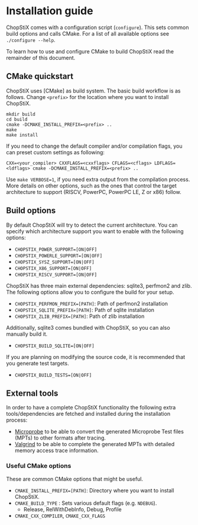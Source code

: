 # Installation guide

ChopStiX comes with a configuration script (`configure`).
This sets common build options and calls CMake.
For a list of all available options see `./configure --help`.

To learn how to use and configure CMake to build ChopStiX
read the remainder of this document.

## CMake quickstart

ChopStiX uses [CMake] as build system. The basic build workflow is as follows.
Change `<prefix>` for the location where you want to install ChopStiX.

    mkdir build
    cd build
    cmake -DCMAKE_INSTALL_PREFIX=<prefix> ..
    make
    make install

If you need to change the default compiler and/or compilation flags,
you can preset custom settings as following:

    CXX=<your_compiler> CXXFLAGS=<cxxflags> CFLAGS=<cflags> LDFLAGS=<ldflags> cmake -DCMAKE_INSTALL_PREFIX=<prefix> ..

Use `make VERBOSE=1`, if you need extra output from the compilation
process. More details on other options, such as the ones that control the
target architecture to support (RISCV, PowerPC, PowerPC LE, Z or x86) follow.

## Build options

By default ChopStiX will try to detect the current architecture.
You can specify which architecture support you want to enable with
the following options:

- `CHOPSTIX_POWER_SUPPORT=[ON|OFF]`
- `CHOPSTIX_POWERLE_SUPPORT=[ON|OFF]`
- `CHOPSTIX_SYSZ_SUPPORT=[ON|OFF]`
- `CHOPSTIX_X86_SUPPORT=[ON|OFF]`
- `CHOPSTIX_RISCV_SUPPORT=[ON|OFF]`

ChopStiX has three main external dependencies: sqlite3, perfmon2 and zlib.
The following options allow you to configure the build for your setup.

- `CHOPSTIX_PERFMON_PREFIX=[PATH]`: Path of perfmon2 installation
- `CHOPSTIX_SQLITE_PREFIX=[PATH]`: Path of sqlite installation
- `CHOPSTIX_ZLIB_PREFIX=[PATH]`: Path of zlib installation

Additionally, sqlite3 comes bundled with ChopStiX, so you can also
manually build it.

- `CHOPSTIX_BUILD_SQLITE=[ON|OFF]`

If you are planning on modifying the source code, it is recommended
that you generate test targets.

- `CHOPSTIX_BUILD_TESTS=[ON|OFF]`

## External tools

In order to have a complete ChopStiX functionality the following extra
tools/dependencies are fetched and installed during the installation
process:

- [Microprobe](https://github.com/IBM/microprobe) to be able to convert
  the generated Microprobe Test files (MPTs) to other formats after tracing.
- [Valgrind](https://valgrind.org/) to be able to complete the generated
  MPTs with detailed memory access trace information.

### Useful CMake options

These are common CMake options that might be useful.

- `CMAKE_INSTALL_PREFIX=[PATH]`: Directory where you want to install ChopStiX.
- `CMAKE_BUILD_TYPE` : Sets various default flags (e.g. `NDEBUG`).
    - Release, RelWithDebInfo, Debug, Profile
- `CMAKE_CXX_COMPILER`, `CMAKE_CXX_FLAGS`
